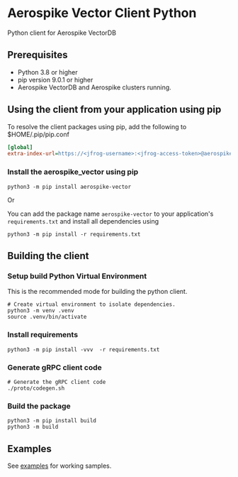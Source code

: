 # Aerospike Vector Client Python
Python client for Aerospike VectorDB

## Prerequisites
 - Python 3.8 or higher
 - pip version 9.0.1 or higher
 - Aerospike VectorDB and Aerospike clusters running.


## Using the client from your application using pip
To resolve the client packages using pip, add the following to $HOME/.pip/pip.conf

```ini
[global]
extra-index-url=https://<jfrog-username>:<jfrog-access-token>@aerospike.jfrog.io/artifactory/api/pypi/ecosystem-python-dev-local/simple 
```

### Install the aerospike_vector using pip
```shell
python3 -m pip install aerospike-vector
```
Or 

You can add the package name `aerospike-vector` to your application's `requirements.txt` and install all dependencies using
```shell
python3 -m pip install -r requirements.txt
```

## Building the client
### Setup build Python Virtual Environment
This is the recommended mode for building the python client.

```shell
# Create virtual environment to isolate dependencies.
python3 -m venv .venv
source .venv/bin/activate
```

### Install requirements
```shell
python3 -m pip install -vvv  -r requirements.txt
```

### Generate gRPC client code
```shell
# Generate the gRPC client code
./proto/codegen.sh
```

### Build the package
```shell
python3 -m pip install build
python3 -m build
```

## Examples

See [examples](https://github.com/aerospike/proximus-examples) for working samples.
